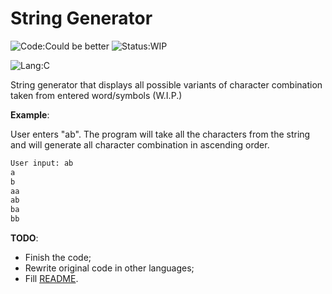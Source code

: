 # String Generator

![Code:Could be better](https://img.shields.io/badge/Code-Could%20be%20better-red?style=flat-square)
![Status:WIP](https://img.shields.io/badge/Status-WIP-yellow?style=flat-square)

![Lang:C](https://img.shields.io/badge/Lang-C-blue?style=flat-square)

String generator that displays all possible variants of character combination taken from entered word/symbols (W.I.P.)

**Example**:

User enters "ab". The program will take all the characters from the string and will generate all character combination in ascending order.

```txt
User input: ab
a
b
aa
ab
ba
bb
```

**TODO**:

- Finish the code;
- Rewrite original code in other languages;
- Fill [README](./README.md).
